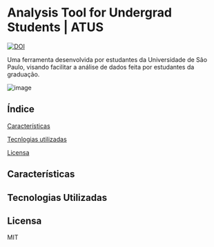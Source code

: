 # Analysis Tool for Undergrad Students | ATUS

[![DOI](https://zenodo.org/badge/334159419.svg)](https://zenodo.org/badge/latestdoi/334159419)

Uma ferramenta desenvolvida por estudantes da Universidade de São Paulo, visando facilitar a análise de dados feita por estudantes da graduação.

![image](https://user-images.githubusercontent.com/48266854/113489486-eef77000-949a-11eb-988b-9d2ec7da7462.png)

## Índice
[Características](#caracteristicas)

[Tecnlogias utilizadas](#tecnologias)

[Licensa](#licensa)

<a name="caracteristicas"/></a>
## Características


<a name="tecnologias"/></a>
## Tecnologias Utilizadas


<a name="licensa"/></a>
## Licensa
MIT
